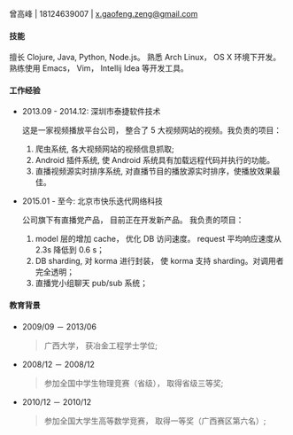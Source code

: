 曾高峰 | 18124639007 | <x.gaofeng.zeng@gmail.com>

#### 技能
擅长 Clojure, Java, Python, Node.js。
熟悉 Arch Linux， OS X 环境下开发。
熟练使用 Emacs， Vim， Intellij Idea 等开发工具。

#### 工作经验
* 2013.09 - 2014.12: 深圳市泰捷软件技术

  这是一家视频播放平台公司， 整合了 5 大视频网站的视频。我负责的项目：
  1. 爬虫系统, 各大视频网站的视频信息抓取;
  2. Android 插件系统, 使 Android 系统具有加载远程代码并执行的功能。
  3. 直播视频源实时排序系统, 对直播节目的播放源实时排序，使播放效果最佳。

* 2015.01 - 至今:   北京市快乐迭代网络科技

  公司旗下有直播党产品， 目前正在开发新产品。 我负责的项目：
  1. model 层的增加 cache， 优化 DB 访问速度。 request 平均响应速度从 2.3s 降低到 0.6 s；
  2. DB sharding, 对 korma 进行封装， 使 korma 支持 sharding。对调用者完全透明；
  3. 直播党小组聊天 pub/sub 系统；

#### 教育背景
* 2009/09 － 2013/06
	> 广西大学， 获冶金工程学士学位;

* 2008/12 － 2008/12
	> 参加全国中学生物理竞赛（省级）， 取得省级三等奖;

* 2010/12 － 2010/12
	> 参加全国大学生高等数学竞赛， 取得一等奖（广西赛区第六名）;
